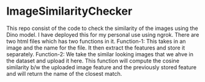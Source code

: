 # ImageSimilarityChecker
This repo consist of the code to check the similarity of the images using the Dino model. I have deployed this for my personal use using ngrok. There are two html files which has two functions in it. 
Function-1: This takes in an image and the name for the file. It then extract the features and store it separately. 
Function-2: We take the similar looking images that we ahve in the dataset and upload it here. This function will compute the cosine similarity b/w the uploaded image feature and the previously stored feature and will return the name of the closest match.
